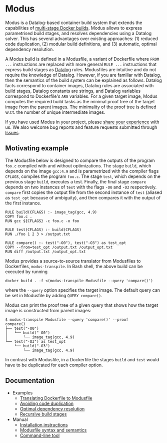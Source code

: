 # Modus

Modus is a Datalog-based container build system that extends the capabilities of [multi-stage Docker builds](https://docs.docker.com/develop/develop-images/multistage-build/). Modus allows to express parametrised build stages, and resolves dependencies using a Datalog solver. This has several advantages over existing approaches: (1) reduced code duplication, (2) modular build definitions, and (3) automatic, optimal dependency resolution.

A Modus build is defined in a Modusfile, a variant of Dockerfile where `FROM ...` instructions are replaced with more general `RULE ...` instructions that express build stages as [Datalog](https://en.wikipedia.org/wiki/Datalog) rules. Modusfiles are intuitive and do not require the knowledge of Datalog. However, if you are familiar with Datalog, then the semantics of the build system can be explained as follows. Datalog facts correspond to container images, Datalog rules are associated with build stages, Datalog constants are strings, and Datalog variables correspond to Dockerfile's `ARG` variables. For a given target image, Modus computes the required build tasks as the minimal proof tree of the target image from the parent images. The minimality of the proof tree is defined w.r.t. the number of unique intermediate images.

If you have used Modus in your project, please [share your experience](https://docs.google.com/forms/d/e/1FAIpQLSctraHPE-vx9m6Mc6APfCykSGzP-ShE93BO-R57helgw82_4A/viewform?usp=sf_link) with us. We also welcome bug reports and feature requests submitted through [Issues](https://github.com/mechtaev/modus/issues).

## Motivating example

The Modusfile below is designed to compare the outputs of the program `foo.c` compiled with and without optimizations. The stage `build`, which depends on the image `gcc:4.9` and is parametrized with the compiler flags `CFLAGS`, compiles the program `foo.c`. The stage `test`, which depends on the previous stage `build`, executes a test. Finally, the final stage `compare` depends on two instances of `test` with the flags `-O0` and `-O3` respectively. `compare` first copies the output file from the second instance of `test` (aliased as `test_opt` because of ambiguity), and then compares it with the output of the first instance.

    RULE build(CFLAGS) :- image_tag(gcc, 4.9)
    COPY foo.c .
    RUN gcc ${CFLAGS} -c foo.c -o foo

    RULE test(CFLAGS) :- build(CFLAGS)
    RUN ./foo 1 2 3 > /output.txt

    RULE compare() :- test("-O0"), test("-O3") as test_opt
    COPY --from=test_opt /output.txt /output_opt.txt
    RUN diff /output.txt /output_opt.txt

Modus provides a source-to-source translator from Modusfiles to Dockerfiles, `modus-transpile`. In Bash shell, the above build can be executed by running 

    docker build . -f <(modus-transpile Modusfile --query 'compare()')

where the `--query` option specifies the target image. The default query can be set in Modusfile by adding `QUERY compare()`.

Modus can print the proof tree of a given query that shows how the target image is constructed from parent images:

    $ modus-transpile Modusfile --query 'compare()' --proof
    compare()
    ├── test("-O0")
    │   └── build("-O0")
    │       └── image_tag(gcc, 4.9)
    └── test("-O3") as test_opt
        └── build("-O3")
            └── image_tag(gcc, 4.9)

In contrast with Modusfile, in a Dockerfile the stages `build` and `test` would have to be duplicated for each compiler option.
   
## Documentation

- Examples
  - [Translating Dockerfile to Modusfile](doc/example-nullary-stages.md)
  - [Avoiding code duplication](doc/example-avoiding-code-duplication.md)
  - [Optimal dependency resolution](doc/example-optimal-dependency-resolution.md)
  - [Recursive build stages](doc/example-recursive-stages.md)
- Manual
  - [Installation instructions](doc/manual-installation.md)
  - [Modusfile syntax and semantics](doc/manual-modusfile-syntax-and-semantics.md)
  - [Command-line tool](doc/manual-command-line-tool.md)